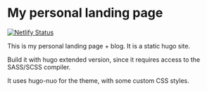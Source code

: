 # My personal landing page

[![Netlify Status](https://api.netlify.com/api/v1/badges/5debc1fe-18cc-4274-895d-32237c49e798/deploy-status)](https://app.netlify.com/sites/hardcore-nobel-61ca9f/deploys)

This is my personal landing page + blog. It is a static hugo site.

Build it with hugo extended version, since it requires access to the SASS/SCSS compiler.

It uses hugo-nuo for the theme, with some custom CSS styles.
